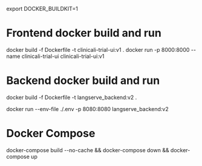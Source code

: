 


export DOCKER_BUILDKIT=1

# Frontend docker build and run 

docker build -f Dockerfile -t clinicali-trial-ui:v1 .
docker run -p 8000:8000 --name clinicali-trial-ui clinicali-trial-ui:v1


# Backend docker build and run 

docker build -f Dockerfile -t langserve_backend:v2 .

docker run --env-file ./.env -p 8080:8080 langserve_backend:v2

# Docker Compose

docker-compose build --no-cache && docker-compose down && docker-compose up